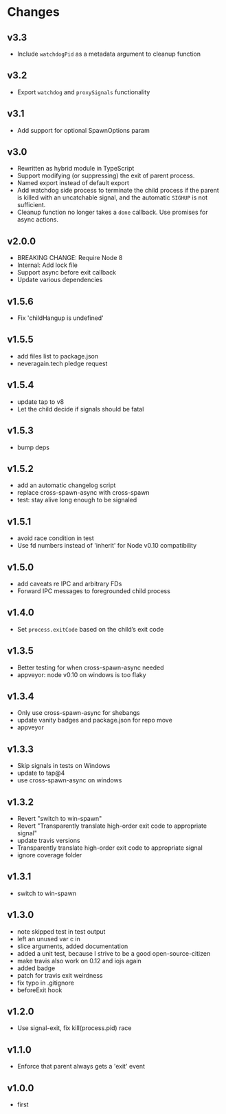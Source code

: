 # Changes

## v3.3

- Include `watchdogPid` as a metadata argument to cleanup
  function

## v3.2

- Export `watchdog` and `proxySignals` functionality

## v3.1

- Add support for optional SpawnOptions param

## v3.0

- Rewritten as hybrid module in TypeScript
- Support modifying (or suppressing) the exit of parent process.
- Named export instead of default export
- Add watchdog side process to terminate the child process if the
  parent is killed with an uncatchable signal, and the automatic
  `SIGHUP` is not sufficient.
- Cleanup function no longer takes a `done` callback. Use
  promises for async actions.

## v2.0.0

- BREAKING CHANGE: Require Node 8
- Internal: Add lock file
- Support async before exit callback
- Update various dependencies

## v1.5.6

- Fix 'childHangup is undefined'

## v1.5.5

- add files list to package.json
- neveragain.tech pledge request

## v1.5.4

- update tap to v8
- Let the child decide if signals should be fatal

## v1.5.3

- bump deps

## v1.5.2

- add an automatic changelog script
- replace cross-spawn-async with cross-spawn
- test: stay alive long enough to be signaled

## v1.5.1

- avoid race condition in test
- Use fd numbers instead of 'inherit' for Node v0.10 compatibility

## v1.5.0

- add caveats re IPC and arbitrary FDs
- Forward IPC messages to foregrounded child process

## v1.4.0

- Set `process.exitCode` based on the child’s exit code

## v1.3.5

- Better testing for when cross-spawn-async needed
- appveyor: node v0.10 on windows is too flaky

## v1.3.4

- Only use cross-spawn-async for shebangs
- update vanity badges and package.json for repo move
- appveyor

## v1.3.3

- Skip signals in tests on Windows
- update to tap@4
- use cross-spawn-async on windows

## v1.3.2

- Revert "switch to win-spawn"
- Revert "Transparently translate high-order exit code to appropriate signal"
- update travis versions
- Transparently translate high-order exit code to appropriate signal
- ignore coverage folder

## v1.3.1

- switch to win-spawn

## v1.3.0

- note skipped test in test output
- left an unused var c in
- slice arguments, added documentation
- added a unit test, because I strive to be a good open-source-citizen
- make travis also work on 0.12 and iojs again
- added badge
- patch for travis exit weirdness
- fix typo in .gitignore
- beforeExit hook

## v1.2.0

- Use signal-exit, fix kill(process.pid) race

## v1.1.0

- Enforce that parent always gets a 'exit' event

## v1.0.0

- first

